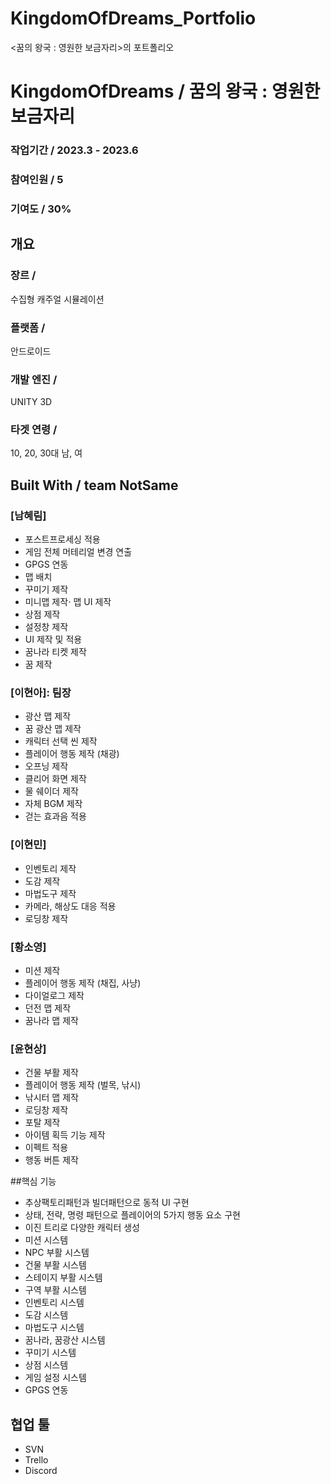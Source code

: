 # KingdomOfDreams_Portfolio
&lt;꿈의 왕국 : 영원한 보금자리>의 포트폴리오

# KingdomOfDreams / 꿈의 왕국 : 영원한 보금자리

### 작업기간 / 2023.3 - 2023.6
### 참여인원 / 5
### 기여도 / 30%

## 개요 
### 장르 / 
수집형 캐주얼 시뮬레이션

### 플랫폼 / 
안드로이드

### 개발 엔진 / 
UNITY 3D

### 타겟 연령 / 
10, 20, 30대 남, 여


## Built With / team NotSame

### [남혜림]
* 포스트프로세싱 적용
* 게임 전체 머테리얼 변경 연출
* GPGS 연동
* 맵 배치
* 꾸미기 제작
* 미니맵 제작⋅ 맵 UI 제작
* 상점 제작
* 설정창 제작
* UI 제작 및 적용
* 꿈나라 티켓 제작
* 꿈 제작

### [이현아]: 팀장
* 광산 맵 제작
* 꿈 광산 맵 제작
* 캐릭터 선택 씬 제작
* 플레이어 행동 제작 (채광)
* 오프닝 제작
* 클리어 화면 제작
* 물 쉐이더 제작
* 자체 BGM 제작
* 걷는 효과음 적용

### [이현민]
* 인벤토리 제작
* 도감 제작
* 마법도구 제작
* 카메라, 해상도 대응 적용
* 로딩창 제작

### [황소영]
* 미션 제작
* 플레이어 행동 제작 (채집, 사냥)
* 다이얼로그 제작
* 던전 맵 제작
* 꿈나라 맵 제작

### [윤현상]
* 건물 부활 제작
* 플레이어 행동 제작 (벌목, 낚시)
* 낚시터 맵 제작
* 로딩창 제작
* 포탈 제작
* 아이템 획득 기능 제작
* 이펙트 적용
* 행동 버튼 제작

##핵심 기능 
* 추상팩토리패턴과 빌더패턴으로 동적 UI 구현
* 상태, 전략, 명령 패턴으로 플레이어의 5가지 행동 요소 구현
* 이진 트리로 다양한 캐릭터 생성
* 미션 시스템
* NPC 부활 시스템
* 건물 부활 시스템
* 스테이지 부활 시스템
* 구역 부활 시스템
* 인벤토리 시스템
* 도감 시스템
* 마법도구 시스템
* 꿈나라, 꿈광산 시스템
* 꾸미기 시스템
* 상점 시스템
* 게임 설정 시스템
* GPGS 연동


## 협업 툴 
* SVN
* Trello
* Discord
